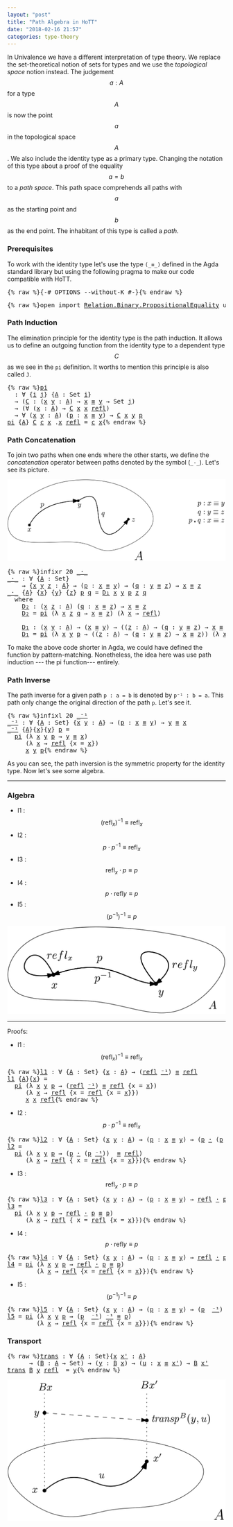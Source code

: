 ```yaml
---
layout: "post"
title: "Path Algebra in HoTT"
date: "2018-02-16 21:57"
categories: type-theory
---
```


In Univalence we have a different interpretation of type theory. We replace the
set-theoretical notion of sets for types and we use the *topological space*
notion instead. The judgement $$a : A$$ for a type $$A$$ is now the point $$a$$ in the
topological space $$A$$. We also include the identity type as a primary type.
Changing the notation of this type about a proof of the equality $$a = b$$ to a
*path space*. This path space comprehends all paths with $$a$$ as the starting
point and $$b$$ as the end point. The inhabitant of this type is called a *path*.

### Prerequisites

To work with the identity type let's use the type `(_≡_)` defined in
the Agda standard library but using the following pragma to make our code
compatible with HoTT.

<pre class="Agda">{% raw %}<a id="865" class="Symbol">{-#</a> <a id="869" class="Keyword">OPTIONS</a> <a id="877" class="Option">--without-K</a> <a id="889" class="Symbol">#-}</a>{% endraw %}</pre>

<pre class="Agda">{% raw %}<a id="918" class="Keyword">open</a> <a id="923" class="Keyword">import</a> <a id="930" href="https://agda.github.io/agda-stdlib/Relation.Binary.PropositionalEquality.html" class="Module">Relation.Binary.PropositionalEquality</a> <a id="968" class="Keyword">using</a> <a id="974" class="Symbol">(</a><a id="975" href="https://agda.github.io/agda-stdlib/Agda.Builtin.Equality.html#_%E2%89%A1_" class="Datatype Operator">_≡_</a><a id="978" class="Symbol">;</a> <a id="980" href="https://agda.github.io/agda-stdlib/Agda.Builtin.Equality.html#_%E2%89%A1_.refl" class="InductiveConstructor">refl</a><a id="984" class="Symbol">)</a>{% endraw %}</pre>

### Path Induction

The elimination principle for the identity type is the path induction.
It allows us to define an outgoing function from the identity type to
a dependent type $$C$$ as we see in the `pi` definition. It worths to
mention this principle is also called `J`.

<pre class="Agda">{% raw %}<a id="pi" href="{% endraw %}{% link _posts/2018-02-16-path-algebra-in-HoTT.md %}{% raw %}#pi" class="Function">pi</a>
  <a id="1291" class="Symbol">:</a> <a id="1293" class="Symbol">∀</a> <a id="1295" class="Symbol">{</a><a id="1296" href="{% endraw %}{% link _posts/2018-02-16-path-algebra-in-HoTT.md %}{% raw %}#1296" class="Bound">i</a> <a id="1298" href="{% endraw %}{% link _posts/2018-02-16-path-algebra-in-HoTT.md %}{% raw %}#1298" class="Bound">j</a><a id="1299" class="Symbol">}</a> <a id="1301" class="Symbol">{</a><a id="1302" href="{% endraw %}{% link _posts/2018-02-16-path-algebra-in-HoTT.md %}{% raw %}#1302" class="Bound">A</a> <a id="1304" class="Symbol">:</a> <a id="1306" class="PrimitiveType">Set</a> <a id="1310" href="{% endraw %}{% link _posts/2018-02-16-path-algebra-in-HoTT.md %}{% raw %}#1296" class="Bound">i</a><a id="1311" class="Symbol">}</a>
  <a id="1315" class="Symbol">→</a> <a id="1317" class="Symbol">(</a><a id="1318" href="{% endraw %}{% link _posts/2018-02-16-path-algebra-in-HoTT.md %}{% raw %}#1318" class="Bound">C</a> <a id="1320" class="Symbol">:</a> <a id="1322" class="Symbol">(</a><a id="1323" href="{% endraw %}{% link _posts/2018-02-16-path-algebra-in-HoTT.md %}{% raw %}#1323" class="Bound">x</a> <a id="1325" href="{% endraw %}{% link _posts/2018-02-16-path-algebra-in-HoTT.md %}{% raw %}#1325" class="Bound">y</a> <a id="1327" class="Symbol">:</a> <a id="1329" href="{% endraw %}{% link _posts/2018-02-16-path-algebra-in-HoTT.md %}{% raw %}#1302" class="Bound">A</a><a id="1330" class="Symbol">)</a> <a id="1332" class="Symbol">→</a> <a id="1334" href="{% endraw %}{% link _posts/2018-02-16-path-algebra-in-HoTT.md %}{% raw %}#1323" class="Bound">x</a> <a id="1336" href="https://agda.github.io/agda-stdlib/Agda.Builtin.Equality.html#_%E2%89%A1_" class="Datatype Operator">≡</a> <a id="1338" href="{% endraw %}{% link _posts/2018-02-16-path-algebra-in-HoTT.md %}{% raw %}#1325" class="Bound">y</a> <a id="1340" class="Symbol">→</a> <a id="1342" class="PrimitiveType">Set</a> <a id="1346" href="{% endraw %}{% link _posts/2018-02-16-path-algebra-in-HoTT.md %}{% raw %}#1298" class="Bound">j</a><a id="1347" class="Symbol">)</a>
  <a id="1351" class="Symbol">→</a> <a id="1353" class="Symbol">(∀</a> <a id="1356" class="Symbol">(</a><a id="1357" href="{% endraw %}{% link _posts/2018-02-16-path-algebra-in-HoTT.md %}{% raw %}#1357" class="Bound">x</a> <a id="1359" class="Symbol">:</a> <a id="1361" href="{% endraw %}{% link _posts/2018-02-16-path-algebra-in-HoTT.md %}{% raw %}#1302" class="Bound">A</a><a id="1362" class="Symbol">)</a> <a id="1364" class="Symbol">→</a> <a id="1366" href="{% endraw %}{% link _posts/2018-02-16-path-algebra-in-HoTT.md %}{% raw %}#1318" class="Bound">C</a> <a id="1368" href="{% endraw %}{% link _posts/2018-02-16-path-algebra-in-HoTT.md %}{% raw %}#1357" class="Bound">x</a> <a id="1370" href="{% endraw %}{% link _posts/2018-02-16-path-algebra-in-HoTT.md %}{% raw %}#1357" class="Bound">x</a> <a id="1372" href="https://agda.github.io/agda-stdlib/Agda.Builtin.Equality.html#_%E2%89%A1_.refl" class="InductiveConstructor">refl</a><a id="1376" class="Symbol">)</a>
  <a id="1380" class="Symbol">→</a> <a id="1382" class="Symbol">∀</a> <a id="1384" class="Symbol">(</a><a id="1385" href="{% endraw %}{% link _posts/2018-02-16-path-algebra-in-HoTT.md %}{% raw %}#1385" class="Bound">x</a> <a id="1387" href="{% endraw %}{% link _posts/2018-02-16-path-algebra-in-HoTT.md %}{% raw %}#1387" class="Bound">y</a> <a id="1389" class="Symbol">:</a> <a id="1391" href="{% endraw %}{% link _posts/2018-02-16-path-algebra-in-HoTT.md %}{% raw %}#1302" class="Bound">A</a><a id="1392" class="Symbol">)</a> <a id="1394" class="Symbol">(</a><a id="1395" href="{% endraw %}{% link _posts/2018-02-16-path-algebra-in-HoTT.md %}{% raw %}#1395" class="Bound">p</a> <a id="1397" class="Symbol">:</a> <a id="1399" href="{% endraw %}{% link _posts/2018-02-16-path-algebra-in-HoTT.md %}{% raw %}#1385" class="Bound">x</a> <a id="1401" href="https://agda.github.io/agda-stdlib/Agda.Builtin.Equality.html#_%E2%89%A1_" class="Datatype Operator">≡</a> <a id="1403" href="{% endraw %}{% link _posts/2018-02-16-path-algebra-in-HoTT.md %}{% raw %}#1387" class="Bound">y</a><a id="1404" class="Symbol">)</a> <a id="1406" class="Symbol">→</a> <a id="1408" href="{% endraw %}{% link _posts/2018-02-16-path-algebra-in-HoTT.md %}{% raw %}#1318" class="Bound">C</a> <a id="1410" href="{% endraw %}{% link _posts/2018-02-16-path-algebra-in-HoTT.md %}{% raw %}#1385" class="Bound">x</a> <a id="1412" href="{% endraw %}{% link _posts/2018-02-16-path-algebra-in-HoTT.md %}{% raw %}#1387" class="Bound">y</a> <a id="1414" href="{% endraw %}{% link _posts/2018-02-16-path-algebra-in-HoTT.md %}{% raw %}#1395" class="Bound">p</a>
<a id="1416" href="{% endraw %}{% link _posts/2018-02-16-path-algebra-in-HoTT.md %}{% raw %}#pi" class="Function">pi</a> <a id="1419" class="Symbol">{</a><a id="1420" href="{% endraw %}{% link _posts/2018-02-16-path-algebra-in-HoTT.md %}{% raw %}#1420" class="Bound">A</a><a id="1421" class="Symbol">}</a> <a id="1423" href="{% endraw %}{% link _posts/2018-02-16-path-algebra-in-HoTT.md %}{% raw %}#1423" class="Bound">C</a> <a id="1425" href="{% endraw %}{% link _posts/2018-02-16-path-algebra-in-HoTT.md %}{% raw %}#1425" class="Bound">c</a> <a id="1427" href="{% endraw %}{% link _posts/2018-02-16-path-algebra-in-HoTT.md %}{% raw %}#1427" class="Bound">x</a> <a id="1429" class="DottedPattern Symbol">.</a><a id="1430" href="{% endraw %}{% link _posts/2018-02-16-path-algebra-in-HoTT.md %}{% raw %}#1427" class="DottedPattern Bound">x</a> <a id="1432" href="https://agda.github.io/agda-stdlib/Agda.Builtin.Equality.html#_%E2%89%A1_.refl" class="InductiveConstructor">refl</a> <a id="1437" class="Symbol">=</a> <a id="1439" href="{% endraw %}{% link _posts/2018-02-16-path-algebra-in-HoTT.md %}{% raw %}#1425" class="Bound">c</a> <a id="1441" href="{% endraw %}{% link _posts/2018-02-16-path-algebra-in-HoTT.md %}{% raw %}#1427" class="Bound">x</a>{% endraw %}</pre>

### Path Concatenation

To join two paths when one ends where the other starts, we
define the _concatenation_ operator between paths denoted by the symbol (`_·_`).
Let's see its picture.

![path](/assets/ipe-images/path-concatenation.png)

<pre class="Agda">{% raw %}<a id="1708" class="Keyword">infixr</a> <a id="1715" class="Number">20</a> <a id="1718" href="{% endraw %}{% link _posts/2018-02-16-path-algebra-in-HoTT.md %}{% raw %}#_%C2%B7_" class="Function Operator">_·_</a>
<a id="_·_" href="{% endraw %}{% link _posts/2018-02-16-path-algebra-in-HoTT.md %}{% raw %}#_%C2%B7_" class="Function Operator">_·_</a> <a id="1726" class="Symbol">:</a> <a id="1728" class="Symbol">∀</a> <a id="1730" class="Symbol">{</a><a id="1731" href="{% endraw %}{% link _posts/2018-02-16-path-algebra-in-HoTT.md %}{% raw %}#1731" class="Bound">A</a> <a id="1733" class="Symbol">:</a> <a id="1735" class="PrimitiveType">Set</a><a id="1738" class="Symbol">}</a>
    <a id="1744" class="Symbol">→</a> <a id="1746" class="Symbol">{</a><a id="1747" href="{% endraw %}{% link _posts/2018-02-16-path-algebra-in-HoTT.md %}{% raw %}#1747" class="Bound">x</a> <a id="1749" href="{% endraw %}{% link _posts/2018-02-16-path-algebra-in-HoTT.md %}{% raw %}#1749" class="Bound">y</a> <a id="1751" href="{% endraw %}{% link _posts/2018-02-16-path-algebra-in-HoTT.md %}{% raw %}#1751" class="Bound">z</a> <a id="1753" class="Symbol">:</a> <a id="1755" href="{% endraw %}{% link _posts/2018-02-16-path-algebra-in-HoTT.md %}{% raw %}#1731" class="Bound">A</a><a id="1756" class="Symbol">}</a> <a id="1758" class="Symbol">→</a> <a id="1760" class="Symbol">(</a><a id="1761" href="{% endraw %}{% link _posts/2018-02-16-path-algebra-in-HoTT.md %}{% raw %}#1761" class="Bound">p</a> <a id="1763" class="Symbol">:</a> <a id="1765" href="{% endraw %}{% link _posts/2018-02-16-path-algebra-in-HoTT.md %}{% raw %}#1747" class="Bound">x</a> <a id="1767" href="https://agda.github.io/agda-stdlib/Agda.Builtin.Equality.html#_%E2%89%A1_" class="Datatype Operator">≡</a> <a id="1769" href="{% endraw %}{% link _posts/2018-02-16-path-algebra-in-HoTT.md %}{% raw %}#1749" class="Bound">y</a><a id="1770" class="Symbol">)</a> <a id="1772" class="Symbol">→</a> <a id="1774" class="Symbol">(</a><a id="1775" href="{% endraw %}{% link _posts/2018-02-16-path-algebra-in-HoTT.md %}{% raw %}#1775" class="Bound">q</a> <a id="1777" class="Symbol">:</a> <a id="1779" href="{% endraw %}{% link _posts/2018-02-16-path-algebra-in-HoTT.md %}{% raw %}#1749" class="Bound">y</a> <a id="1781" href="https://agda.github.io/agda-stdlib/Agda.Builtin.Equality.html#_%E2%89%A1_" class="Datatype Operator">≡</a> <a id="1783" href="{% endraw %}{% link _posts/2018-02-16-path-algebra-in-HoTT.md %}{% raw %}#1751" class="Bound">z</a><a id="1784" class="Symbol">)</a> <a id="1786" class="Symbol">→</a> <a id="1788" href="{% endraw %}{% link _posts/2018-02-16-path-algebra-in-HoTT.md %}{% raw %}#1747" class="Bound">x</a> <a id="1790" href="https://agda.github.io/agda-stdlib/Agda.Builtin.Equality.html#_%E2%89%A1_" class="Datatype Operator">≡</a> <a id="1792" href="{% endraw %}{% link _posts/2018-02-16-path-algebra-in-HoTT.md %}{% raw %}#1751" class="Bound">z</a>
<a id="1794" href="{% endraw %}{% link _posts/2018-02-16-path-algebra-in-HoTT.md %}{% raw %}#_%C2%B7_" class="Function Operator">_·_</a> <a id="1798" class="Symbol">{</a><a id="1799" href="{% endraw %}{% link _posts/2018-02-16-path-algebra-in-HoTT.md %}{% raw %}#1799" class="Bound">A</a><a id="1800" class="Symbol">}</a> <a id="1802" class="Symbol">{</a><a id="1803" href="{% endraw %}{% link _posts/2018-02-16-path-algebra-in-HoTT.md %}{% raw %}#1803" class="Bound">x</a><a id="1804" class="Symbol">}</a> <a id="1806" class="Symbol">{</a><a id="1807" href="{% endraw %}{% link _posts/2018-02-16-path-algebra-in-HoTT.md %}{% raw %}#1807" class="Bound">y</a><a id="1808" class="Symbol">}</a> <a id="1810" class="Symbol">{</a><a id="1811" href="{% endraw %}{% link _posts/2018-02-16-path-algebra-in-HoTT.md %}{% raw %}#1811" class="Bound">z</a><a id="1812" class="Symbol">}</a> <a id="1814" href="{% endraw %}{% link _posts/2018-02-16-path-algebra-in-HoTT.md %}{% raw %}#1814" class="Bound">p</a> <a id="1816" href="{% endraw %}{% link _posts/2018-02-16-path-algebra-in-HoTT.md %}{% raw %}#1816" class="Bound">q</a> <a id="1818" class="Symbol">=</a> <a id="1820" href="{% endraw %}{% link _posts/2018-02-16-path-algebra-in-HoTT.md %}{% raw %}#1928" class="Function">D₁</a> <a id="1823" href="{% endraw %}{% link _posts/2018-02-16-path-algebra-in-HoTT.md %}{% raw %}#1803" class="Bound">x</a> <a id="1825" href="{% endraw %}{% link _posts/2018-02-16-path-algebra-in-HoTT.md %}{% raw %}#1807" class="Bound">y</a> <a id="1827" href="{% endraw %}{% link _posts/2018-02-16-path-algebra-in-HoTT.md %}{% raw %}#1814" class="Bound">p</a> <a id="1829" href="{% endraw %}{% link _posts/2018-02-16-path-algebra-in-HoTT.md %}{% raw %}#1811" class="Bound">z</a> <a id="1831" href="{% endraw %}{% link _posts/2018-02-16-path-algebra-in-HoTT.md %}{% raw %}#1816" class="Bound">q</a>
  <a id="1835" class="Keyword">where</a>
    <a id="1845" href="{% endraw %}{% link _posts/2018-02-16-path-algebra-in-HoTT.md %}{% raw %}#1845" class="Function">D₂</a> <a id="1848" class="Symbol">:</a> <a id="1850" class="Symbol">(</a><a id="1851" href="{% endraw %}{% link _posts/2018-02-16-path-algebra-in-HoTT.md %}{% raw %}#1851" class="Bound">x</a> <a id="1853" href="{% endraw %}{% link _posts/2018-02-16-path-algebra-in-HoTT.md %}{% raw %}#1853" class="Bound">z</a> <a id="1855" class="Symbol">:</a> <a id="1857" href="{% endraw %}{% link _posts/2018-02-16-path-algebra-in-HoTT.md %}{% raw %}#1799" class="Bound">A</a><a id="1858" class="Symbol">)</a> <a id="1860" class="Symbol">(</a><a id="1861" href="{% endraw %}{% link _posts/2018-02-16-path-algebra-in-HoTT.md %}{% raw %}#1861" class="Bound">q</a> <a id="1863" class="Symbol">:</a> <a id="1865" href="{% endraw %}{% link _posts/2018-02-16-path-algebra-in-HoTT.md %}{% raw %}#1851" class="Bound">x</a> <a id="1867" href="https://agda.github.io/agda-stdlib/Agda.Builtin.Equality.html#_%E2%89%A1_" class="Datatype Operator">≡</a> <a id="1869" href="{% endraw %}{% link _posts/2018-02-16-path-algebra-in-HoTT.md %}{% raw %}#1853" class="Bound">z</a><a id="1870" class="Symbol">)</a> <a id="1872" class="Symbol">→</a> <a id="1874" href="{% endraw %}{% link _posts/2018-02-16-path-algebra-in-HoTT.md %}{% raw %}#1851" class="Bound">x</a> <a id="1876" href="https://agda.github.io/agda-stdlib/Agda.Builtin.Equality.html#_%E2%89%A1_" class="Datatype Operator">≡</a> <a id="1878" href="{% endraw %}{% link _posts/2018-02-16-path-algebra-in-HoTT.md %}{% raw %}#1853" class="Bound">z</a>
    <a id="1884" href="{% endraw %}{% link _posts/2018-02-16-path-algebra-in-HoTT.md %}{% raw %}#1845" class="Function">D₂</a> <a id="1887" class="Symbol">=</a> <a id="1889" href="{% endraw %}{% link _posts/2018-02-16-path-algebra-in-HoTT.md %}{% raw %}#pi" class="Function">pi</a> <a id="1892" class="Symbol">(λ</a> <a id="1895" href="{% endraw %}{% link _posts/2018-02-16-path-algebra-in-HoTT.md %}{% raw %}#1895" class="Bound">x</a> <a id="1897" href="{% endraw %}{% link _posts/2018-02-16-path-algebra-in-HoTT.md %}{% raw %}#1897" class="Bound">z</a> <a id="1899" href="{% endraw %}{% link _posts/2018-02-16-path-algebra-in-HoTT.md %}{% raw %}#1899" class="Bound">q</a> <a id="1901" class="Symbol">→</a> <a id="1903" href="{% endraw %}{% link _posts/2018-02-16-path-algebra-in-HoTT.md %}{% raw %}#1895" class="Bound">x</a> <a id="1905" href="https://agda.github.io/agda-stdlib/Agda.Builtin.Equality.html#_%E2%89%A1_" class="Datatype Operator">≡</a> <a id="1907" href="{% endraw %}{% link _posts/2018-02-16-path-algebra-in-HoTT.md %}{% raw %}#1897" class="Bound">z</a><a id="1908" class="Symbol">)</a> <a id="1910" class="Symbol">(λ</a> <a id="1913" href="{% endraw %}{% link _posts/2018-02-16-path-algebra-in-HoTT.md %}{% raw %}#1913" class="Bound">x</a> <a id="1915" class="Symbol">→</a> <a id="1917" href="https://agda.github.io/agda-stdlib/Agda.Builtin.Equality.html#_%E2%89%A1_.refl" class="InductiveConstructor">refl</a><a id="1921" class="Symbol">)</a>

    <a id="1928" href="{% endraw %}{% link _posts/2018-02-16-path-algebra-in-HoTT.md %}{% raw %}#1928" class="Function">D₁</a> <a id="1931" class="Symbol">:</a> <a id="1933" class="Symbol">(</a><a id="1934" href="{% endraw %}{% link _posts/2018-02-16-path-algebra-in-HoTT.md %}{% raw %}#1934" class="Bound">x</a> <a id="1936" href="{% endraw %}{% link _posts/2018-02-16-path-algebra-in-HoTT.md %}{% raw %}#1936" class="Bound">y</a> <a id="1938" class="Symbol">:</a> <a id="1940" href="{% endraw %}{% link _posts/2018-02-16-path-algebra-in-HoTT.md %}{% raw %}#1799" class="Bound">A</a><a id="1941" class="Symbol">)</a> <a id="1943" class="Symbol">→</a> <a id="1945" class="Symbol">(</a><a id="1946" href="{% endraw %}{% link _posts/2018-02-16-path-algebra-in-HoTT.md %}{% raw %}#1934" class="Bound">x</a> <a id="1948" href="https://agda.github.io/agda-stdlib/Agda.Builtin.Equality.html#_%E2%89%A1_" class="Datatype Operator">≡</a> <a id="1950" href="{% endraw %}{% link _posts/2018-02-16-path-algebra-in-HoTT.md %}{% raw %}#1936" class="Bound">y</a><a id="1951" class="Symbol">)</a> <a id="1953" class="Symbol">→</a> <a id="1955" class="Symbol">((</a><a id="1957" href="{% endraw %}{% link _posts/2018-02-16-path-algebra-in-HoTT.md %}{% raw %}#1957" class="Bound">z</a> <a id="1959" class="Symbol">:</a> <a id="1961" href="{% endraw %}{% link _posts/2018-02-16-path-algebra-in-HoTT.md %}{% raw %}#1799" class="Bound">A</a><a id="1962" class="Symbol">)</a> <a id="1964" class="Symbol">→</a> <a id="1966" class="Symbol">(</a><a id="1967" href="{% endraw %}{% link _posts/2018-02-16-path-algebra-in-HoTT.md %}{% raw %}#1967" class="Bound">q</a> <a id="1969" class="Symbol">:</a> <a id="1971" href="{% endraw %}{% link _posts/2018-02-16-path-algebra-in-HoTT.md %}{% raw %}#1936" class="Bound">y</a> <a id="1973" href="https://agda.github.io/agda-stdlib/Agda.Builtin.Equality.html#_%E2%89%A1_" class="Datatype Operator">≡</a> <a id="1975" href="{% endraw %}{% link _posts/2018-02-16-path-algebra-in-HoTT.md %}{% raw %}#1957" class="Bound">z</a><a id="1976" class="Symbol">)</a> <a id="1978" class="Symbol">→</a> <a id="1980" href="{% endraw %}{% link _posts/2018-02-16-path-algebra-in-HoTT.md %}{% raw %}#1934" class="Bound">x</a> <a id="1982" href="https://agda.github.io/agda-stdlib/Agda.Builtin.Equality.html#_%E2%89%A1_" class="Datatype Operator">≡</a> <a id="1984" href="{% endraw %}{% link _posts/2018-02-16-path-algebra-in-HoTT.md %}{% raw %}#1957" class="Bound">z</a><a id="1985" class="Symbol">)</a>
    <a id="1991" href="{% endraw %}{% link _posts/2018-02-16-path-algebra-in-HoTT.md %}{% raw %}#1928" class="Function">D₁</a> <a id="1994" class="Symbol">=</a> <a id="1996" href="{% endraw %}{% link _posts/2018-02-16-path-algebra-in-HoTT.md %}{% raw %}#pi" class="Function">pi</a> <a id="1999" class="Symbol">(λ</a> <a id="2002" href="{% endraw %}{% link _posts/2018-02-16-path-algebra-in-HoTT.md %}{% raw %}#2002" class="Bound">x</a> <a id="2004" href="{% endraw %}{% link _posts/2018-02-16-path-algebra-in-HoTT.md %}{% raw %}#2004" class="Bound">y</a> <a id="2006" href="{% endraw %}{% link _posts/2018-02-16-path-algebra-in-HoTT.md %}{% raw %}#2006" class="Bound">p</a> <a id="2008" class="Symbol">→</a> <a id="2010" class="Symbol">((</a><a id="2012" href="{% endraw %}{% link _posts/2018-02-16-path-algebra-in-HoTT.md %}{% raw %}#2012" class="Bound">z</a> <a id="2014" class="Symbol">:</a> <a id="2016" href="{% endraw %}{% link _posts/2018-02-16-path-algebra-in-HoTT.md %}{% raw %}#1799" class="Bound">A</a><a id="2017" class="Symbol">)</a> <a id="2019" class="Symbol">→</a> <a id="2021" class="Symbol">(</a><a id="2022" href="{% endraw %}{% link _posts/2018-02-16-path-algebra-in-HoTT.md %}{% raw %}#2022" class="Bound">q</a> <a id="2024" class="Symbol">:</a> <a id="2026" href="{% endraw %}{% link _posts/2018-02-16-path-algebra-in-HoTT.md %}{% raw %}#2004" class="Bound">y</a> <a id="2028" href="https://agda.github.io/agda-stdlib/Agda.Builtin.Equality.html#_%E2%89%A1_" class="Datatype Operator">≡</a> <a id="2030" href="{% endraw %}{% link _posts/2018-02-16-path-algebra-in-HoTT.md %}{% raw %}#2012" class="Bound">z</a><a id="2031" class="Symbol">)</a> <a id="2033" class="Symbol">→</a> <a id="2035" href="{% endraw %}{% link _posts/2018-02-16-path-algebra-in-HoTT.md %}{% raw %}#2002" class="Bound">x</a> <a id="2037" href="https://agda.github.io/agda-stdlib/Agda.Builtin.Equality.html#_%E2%89%A1_" class="Datatype Operator">≡</a> <a id="2039" href="{% endraw %}{% link _posts/2018-02-16-path-algebra-in-HoTT.md %}{% raw %}#2012" class="Bound">z</a><a id="2040" class="Symbol">))</a> <a id="2043" class="Symbol">(λ</a> <a id="2046" href="{% endraw %}{% link _posts/2018-02-16-path-algebra-in-HoTT.md %}{% raw %}#2046" class="Bound">x</a> <a id="2048" class="Symbol">→</a> <a id="2050" href="{% endraw %}{% link _posts/2018-02-16-path-algebra-in-HoTT.md %}{% raw %}#1845" class="Function">D₂</a> <a id="2053" href="{% endraw %}{% link _posts/2018-02-16-path-algebra-in-HoTT.md %}{% raw %}#2046" class="Bound">x</a><a id="2054" class="Symbol">)</a>{% endraw %}</pre>

To make the above code shorter in Agda, we could have defined the function by
pattern-matching. Nonetheless, the idea here was use path induction --- the pi
function--- entirely.

### Path Inverse

The path inverse for a given path `p : a = b` is denoted by `p⁻¹ : b = a`.
This path only change the original direction of the path `p`. Let's see it.

<pre class="Agda">{% raw %}<a id="2431" class="Keyword">infixl</a> <a id="2438" class="Number">20</a> <a id="2441" href="{% endraw %}{% link _posts/2018-02-16-path-algebra-in-HoTT.md %}{% raw %}#_%E2%81%BB%C2%B9" class="Function Operator">_⁻¹</a>
<a id="_⁻¹" href="{% endraw %}{% link _posts/2018-02-16-path-algebra-in-HoTT.md %}{% raw %}#_%E2%81%BB%C2%B9" class="Function Operator">_⁻¹</a> <a id="2449" class="Symbol">:</a> <a id="2451" class="Symbol">∀</a> <a id="2453" class="Symbol">{</a><a id="2454" href="{% endraw %}{% link _posts/2018-02-16-path-algebra-in-HoTT.md %}{% raw %}#2454" class="Bound">A</a> <a id="2456" class="Symbol">:</a> <a id="2458" class="PrimitiveType">Set</a><a id="2461" class="Symbol">}</a> <a id="2463" class="Symbol">{</a><a id="2464" href="{% endraw %}{% link _posts/2018-02-16-path-algebra-in-HoTT.md %}{% raw %}#2464" class="Bound">x</a> <a id="2466" href="{% endraw %}{% link _posts/2018-02-16-path-algebra-in-HoTT.md %}{% raw %}#2466" class="Bound">y</a> <a id="2468" class="Symbol">:</a> <a id="2470" href="{% endraw %}{% link _posts/2018-02-16-path-algebra-in-HoTT.md %}{% raw %}#2454" class="Bound">A</a><a id="2471" class="Symbol">}</a> <a id="2473" class="Symbol">→</a> <a id="2475" class="Symbol">(</a><a id="2476" href="{% endraw %}{% link _posts/2018-02-16-path-algebra-in-HoTT.md %}{% raw %}#2476" class="Bound">p</a> <a id="2478" class="Symbol">:</a> <a id="2480" href="{% endraw %}{% link _posts/2018-02-16-path-algebra-in-HoTT.md %}{% raw %}#2464" class="Bound">x</a> <a id="2482" href="https://agda.github.io/agda-stdlib/Agda.Builtin.Equality.html#_%E2%89%A1_" class="Datatype Operator">≡</a> <a id="2484" href="{% endraw %}{% link _posts/2018-02-16-path-algebra-in-HoTT.md %}{% raw %}#2466" class="Bound">y</a><a id="2485" class="Symbol">)</a> <a id="2487" class="Symbol">→</a> <a id="2489" href="{% endraw %}{% link _posts/2018-02-16-path-algebra-in-HoTT.md %}{% raw %}#2466" class="Bound">y</a> <a id="2491" href="https://agda.github.io/agda-stdlib/Agda.Builtin.Equality.html#_%E2%89%A1_" class="Datatype Operator">≡</a> <a id="2493" href="{% endraw %}{% link _posts/2018-02-16-path-algebra-in-HoTT.md %}{% raw %}#2464" class="Bound">x</a>
<a id="2495" href="{% endraw %}{% link _posts/2018-02-16-path-algebra-in-HoTT.md %}{% raw %}#_%E2%81%BB%C2%B9" class="Function Operator">_⁻¹</a> <a id="2499" class="Symbol">{</a><a id="2500" href="{% endraw %}{% link _posts/2018-02-16-path-algebra-in-HoTT.md %}{% raw %}#2500" class="Bound">A</a><a id="2501" class="Symbol">}{</a><a id="2503" href="{% endraw %}{% link _posts/2018-02-16-path-algebra-in-HoTT.md %}{% raw %}#2503" class="Bound">x</a><a id="2504" class="Symbol">}{</a><a id="2506" href="{% endraw %}{% link _posts/2018-02-16-path-algebra-in-HoTT.md %}{% raw %}#2506" class="Bound">y</a><a id="2507" class="Symbol">}</a> <a id="2509" href="{% endraw %}{% link _posts/2018-02-16-path-algebra-in-HoTT.md %}{% raw %}#2509" class="Bound">p</a> <a id="2511" class="Symbol">=</a>
  <a id="2515" href="{% endraw %}{% link _posts/2018-02-16-path-algebra-in-HoTT.md %}{% raw %}#pi" class="Function">pi</a> <a id="2518" class="Symbol">(λ</a> <a id="2521" href="{% endraw %}{% link _posts/2018-02-16-path-algebra-in-HoTT.md %}{% raw %}#2521" class="Bound">x</a> <a id="2523" href="{% endraw %}{% link _posts/2018-02-16-path-algebra-in-HoTT.md %}{% raw %}#2523" class="Bound">y</a> <a id="2525" href="{% endraw %}{% link _posts/2018-02-16-path-algebra-in-HoTT.md %}{% raw %}#2525" class="Bound">p</a> <a id="2527" class="Symbol">→</a> <a id="2529" href="{% endraw %}{% link _posts/2018-02-16-path-algebra-in-HoTT.md %}{% raw %}#2523" class="Bound">y</a> <a id="2531" href="https://agda.github.io/agda-stdlib/Agda.Builtin.Equality.html#_%E2%89%A1_" class="Datatype Operator">≡</a> <a id="2533" href="{% endraw %}{% link _posts/2018-02-16-path-algebra-in-HoTT.md %}{% raw %}#2521" class="Bound">x</a><a id="2534" class="Symbol">)</a>
     <a id="2541" class="Symbol">(λ</a> <a id="2544" href="{% endraw %}{% link _posts/2018-02-16-path-algebra-in-HoTT.md %}{% raw %}#2544" class="Bound">x</a> <a id="2546" class="Symbol">→</a> <a id="2548" href="https://agda.github.io/agda-stdlib/Agda.Builtin.Equality.html#_%E2%89%A1_.refl" class="InductiveConstructor">refl</a> <a id="2553" class="Symbol">{</a><a id="2554" class="Argument">x</a> <a id="2556" class="Symbol">=</a> <a id="2558" href="{% endraw %}{% link _posts/2018-02-16-path-algebra-in-HoTT.md %}{% raw %}#2544" class="Bound">x</a><a id="2559" class="Symbol">})</a>
     <a id="2567" href="{% endraw %}{% link _posts/2018-02-16-path-algebra-in-HoTT.md %}{% raw %}#2503" class="Bound">x</a> <a id="2569" href="{% endraw %}{% link _posts/2018-02-16-path-algebra-in-HoTT.md %}{% raw %}#2506" class="Bound">y</a> <a id="2571" href="{% endraw %}{% link _posts/2018-02-16-path-algebra-in-HoTT.md %}{% raw %}#2509" class="Bound">p</a>{% endraw %}</pre>

As you can see, the path inversion is the symmetric property for the
identity type. Now let's see some algebra.

-----------------------------------------------------------------------------

### Algebra

+ l1 : $$(\mathsf{refl}_{x})^{-1} \equiv \mathsf{refl}_{x}$$
+ l2 : $$p \cdot p^{-1} \equiv \mathsf{refl}_{x}$$
+ l3 : $$\mathsf{refl}_{x} \cdot p \equiv p$$
+ l4 : $$p \cdot \mathsf{refl} y \equiv p$$
+ l5 : $$ (p ^{-1})^{-1} \equiv p$$

![path](/assets/ipe-images/path-algebra.png)

-----------------------------------------------------------------------------

Proofs:

+ l1 : $$(\mathsf{refl}_{x})^{-1} \equiv \mathsf{refl}_{x}$$
<pre class="Agda">{% raw %}<a id="l1" href="{% endraw %}{% link _posts/2018-02-16-path-algebra-in-HoTT.md %}{% raw %}#l1" class="Function">l1</a> <a id="3240" class="Symbol">:</a> <a id="3242" class="Symbol">∀</a> <a id="3244" class="Symbol">{</a><a id="3245" href="{% endraw %}{% link _posts/2018-02-16-path-algebra-in-HoTT.md %}{% raw %}#3245" class="Bound">A</a> <a id="3247" class="Symbol">:</a> <a id="3249" class="PrimitiveType">Set</a><a id="3252" class="Symbol">}</a> <a id="3254" class="Symbol">{</a><a id="3255" href="{% endraw %}{% link _posts/2018-02-16-path-algebra-in-HoTT.md %}{% raw %}#3255" class="Bound">x</a> <a id="3257" class="Symbol">:</a> <a id="3259" href="{% endraw %}{% link _posts/2018-02-16-path-algebra-in-HoTT.md %}{% raw %}#3245" class="Bound">A</a><a id="3260" class="Symbol">}</a> <a id="3262" class="Symbol">→</a> <a id="3264" class="Symbol">(</a><a id="3265" href="https://agda.github.io/agda-stdlib/Agda.Builtin.Equality.html#_%E2%89%A1_.refl" class="InductiveConstructor">refl</a> <a id="3270" href="{% endraw %}{% link _posts/2018-02-16-path-algebra-in-HoTT.md %}{% raw %}#_%E2%81%BB%C2%B9" class="Function Operator">⁻¹</a><a id="3272" class="Symbol">)</a> <a id="3274" href="https://agda.github.io/agda-stdlib/Agda.Builtin.Equality.html#_%E2%89%A1_" class="Datatype Operator">≡</a> <a id="3276" href="https://agda.github.io/agda-stdlib/Agda.Builtin.Equality.html#_%E2%89%A1_.refl" class="InductiveConstructor">refl</a>
<a id="3281" href="{% endraw %}{% link _posts/2018-02-16-path-algebra-in-HoTT.md %}{% raw %}#l1" class="Function">l1</a> <a id="3284" class="Symbol">{</a><a id="3285" href="{% endraw %}{% link _posts/2018-02-16-path-algebra-in-HoTT.md %}{% raw %}#3285" class="Bound">A</a><a id="3286" class="Symbol">}{</a><a id="3288" href="{% endraw %}{% link _posts/2018-02-16-path-algebra-in-HoTT.md %}{% raw %}#3288" class="Bound">x</a><a id="3289" class="Symbol">}</a> <a id="3291" class="Symbol">=</a>
  <a id="3295" href="{% endraw %}{% link _posts/2018-02-16-path-algebra-in-HoTT.md %}{% raw %}#pi" class="Function">pi</a> <a id="3298" class="Symbol">(λ</a> <a id="3301" href="{% endraw %}{% link _posts/2018-02-16-path-algebra-in-HoTT.md %}{% raw %}#3301" class="Bound">x</a> <a id="3303" href="{% endraw %}{% link _posts/2018-02-16-path-algebra-in-HoTT.md %}{% raw %}#3303" class="Bound">y</a> <a id="3305" href="{% endraw %}{% link _posts/2018-02-16-path-algebra-in-HoTT.md %}{% raw %}#3305" class="Bound">p</a> <a id="3307" class="Symbol">→</a> <a id="3309" class="Symbol">(</a><a id="3310" href="https://agda.github.io/agda-stdlib/Agda.Builtin.Equality.html#_%E2%89%A1_.refl" class="InductiveConstructor">refl</a> <a id="3315" href="{% endraw %}{% link _posts/2018-02-16-path-algebra-in-HoTT.md %}{% raw %}#_%E2%81%BB%C2%B9" class="Function Operator">⁻¹</a><a id="3317" class="Symbol">)</a> <a id="3319" href="https://agda.github.io/agda-stdlib/Agda.Builtin.Equality.html#_%E2%89%A1_" class="Datatype Operator">≡</a> <a id="3321" href="https://agda.github.io/agda-stdlib/Agda.Builtin.Equality.html#_%E2%89%A1_.refl" class="InductiveConstructor">refl</a> <a id="3326" class="Symbol">{</a><a id="3327" class="Argument">x</a> <a id="3329" class="Symbol">=</a> <a id="3331" href="{% endraw %}{% link _posts/2018-02-16-path-algebra-in-HoTT.md %}{% raw %}#3301" class="Bound">x</a><a id="3332" class="Symbol">})</a>
     <a id="3340" class="Symbol">(λ</a> <a id="3343" href="{% endraw %}{% link _posts/2018-02-16-path-algebra-in-HoTT.md %}{% raw %}#3343" class="Bound">x</a> <a id="3345" class="Symbol">→</a> <a id="3347" href="https://agda.github.io/agda-stdlib/Agda.Builtin.Equality.html#_%E2%89%A1_.refl" class="InductiveConstructor">refl</a> <a id="3352" class="Symbol">{</a><a id="3353" class="Argument">x</a> <a id="3355" class="Symbol">=</a> <a id="3357" href="https://agda.github.io/agda-stdlib/Agda.Builtin.Equality.html#_%E2%89%A1_.refl" class="InductiveConstructor">refl</a> <a id="3362" class="Symbol">{</a><a id="3363" class="Argument">x</a> <a id="3365" class="Symbol">=</a> <a id="3367" href="{% endraw %}{% link _posts/2018-02-16-path-algebra-in-HoTT.md %}{% raw %}#3343" class="Bound">x</a><a id="3368" class="Symbol">}})</a>
     <a id="3377" href="{% endraw %}{% link _posts/2018-02-16-path-algebra-in-HoTT.md %}{% raw %}#3288" class="Bound">x</a> <a id="3379" href="{% endraw %}{% link _posts/2018-02-16-path-algebra-in-HoTT.md %}{% raw %}#3288" class="Bound">x</a> <a id="3381" href="https://agda.github.io/agda-stdlib/Agda.Builtin.Equality.html#_%E2%89%A1_.refl" class="InductiveConstructor">refl</a>{% endraw %}</pre>

+ l2 : $$p \cdot p^{-1} \equiv \mathsf{refl}_{x}$$

<pre class="Agda">{% raw %}<a id="l2" href="{% endraw %}{% link _posts/2018-02-16-path-algebra-in-HoTT.md %}{% raw %}#l2" class="Function">l2</a> <a id="3466" class="Symbol">:</a> <a id="3468" class="Symbol">∀</a> <a id="3470" class="Symbol">{</a><a id="3471" href="{% endraw %}{% link _posts/2018-02-16-path-algebra-in-HoTT.md %}{% raw %}#3471" class="Bound">A</a> <a id="3473" class="Symbol">:</a> <a id="3475" class="PrimitiveType">Set</a><a id="3478" class="Symbol">}</a> <a id="3480" class="Symbol">(</a><a id="3481" href="{% endraw %}{% link _posts/2018-02-16-path-algebra-in-HoTT.md %}{% raw %}#3481" class="Bound">x</a> <a id="3483" href="{% endraw %}{% link _posts/2018-02-16-path-algebra-in-HoTT.md %}{% raw %}#3483" class="Bound">y</a> <a id="3485" class="Symbol">:</a> <a id="3487" href="{% endraw %}{% link _posts/2018-02-16-path-algebra-in-HoTT.md %}{% raw %}#3471" class="Bound">A</a><a id="3488" class="Symbol">)</a> <a id="3490" class="Symbol">→</a> <a id="3492" class="Symbol">(</a><a id="3493" href="{% endraw %}{% link _posts/2018-02-16-path-algebra-in-HoTT.md %}{% raw %}#3493" class="Bound">p</a> <a id="3495" class="Symbol">:</a> <a id="3497" href="{% endraw %}{% link _posts/2018-02-16-path-algebra-in-HoTT.md %}{% raw %}#3481" class="Bound">x</a> <a id="3499" href="https://agda.github.io/agda-stdlib/Agda.Builtin.Equality.html#_%E2%89%A1_" class="Datatype Operator">≡</a> <a id="3501" href="{% endraw %}{% link _posts/2018-02-16-path-algebra-in-HoTT.md %}{% raw %}#3483" class="Bound">y</a><a id="3502" class="Symbol">)</a> <a id="3504" class="Symbol">→</a> <a id="3506" class="Symbol">(</a><a id="3507" href="{% endraw %}{% link _posts/2018-02-16-path-algebra-in-HoTT.md %}{% raw %}#3493" class="Bound">p</a> <a id="3509" href="{% endraw %}{% link _posts/2018-02-16-path-algebra-in-HoTT.md %}{% raw %}#_%C2%B7_" class="Function Operator">·</a> <a id="3511" class="Symbol">(</a><a id="3512" href="{% endraw %}{% link _posts/2018-02-16-path-algebra-in-HoTT.md %}{% raw %}#3493" class="Bound">p</a> <a id="3514" href="{% endraw %}{% link _posts/2018-02-16-path-algebra-in-HoTT.md %}{% raw %}#_%E2%81%BB%C2%B9" class="Function Operator">⁻¹</a><a id="3516" class="Symbol">))</a>  <a id="3520" href="https://agda.github.io/agda-stdlib/Agda.Builtin.Equality.html#_%E2%89%A1_" class="Datatype Operator">≡</a> <a id="3522" href="https://agda.github.io/agda-stdlib/Agda.Builtin.Equality.html#_%E2%89%A1_.refl" class="InductiveConstructor">refl</a>
<a id="3527" href="{% endraw %}{% link _posts/2018-02-16-path-algebra-in-HoTT.md %}{% raw %}#l2" class="Function">l2</a> <a id="3530" class="Symbol">=</a>
  <a id="3534" href="{% endraw %}{% link _posts/2018-02-16-path-algebra-in-HoTT.md %}{% raw %}#pi" class="Function">pi</a> <a id="3537" class="Symbol">(λ</a> <a id="3540" href="{% endraw %}{% link _posts/2018-02-16-path-algebra-in-HoTT.md %}{% raw %}#3540" class="Bound">x</a> <a id="3542" href="{% endraw %}{% link _posts/2018-02-16-path-algebra-in-HoTT.md %}{% raw %}#3542" class="Bound">y</a> <a id="3544" href="{% endraw %}{% link _posts/2018-02-16-path-algebra-in-HoTT.md %}{% raw %}#3544" class="Bound">p</a> <a id="3546" class="Symbol">→</a> <a id="3548" class="Symbol">(</a><a id="3549" href="{% endraw %}{% link _posts/2018-02-16-path-algebra-in-HoTT.md %}{% raw %}#3544" class="Bound">p</a> <a id="3551" href="{% endraw %}{% link _posts/2018-02-16-path-algebra-in-HoTT.md %}{% raw %}#_%C2%B7_" class="Function Operator">·</a> <a id="3553" class="Symbol">(</a><a id="3554" href="{% endraw %}{% link _posts/2018-02-16-path-algebra-in-HoTT.md %}{% raw %}#3544" class="Bound">p</a> <a id="3556" href="{% endraw %}{% link _posts/2018-02-16-path-algebra-in-HoTT.md %}{% raw %}#_%E2%81%BB%C2%B9" class="Function Operator">⁻¹</a><a id="3558" class="Symbol">))</a>  <a id="3562" href="https://agda.github.io/agda-stdlib/Agda.Builtin.Equality.html#_%E2%89%A1_" class="Datatype Operator">≡</a> <a id="3564" href="https://agda.github.io/agda-stdlib/Agda.Builtin.Equality.html#_%E2%89%A1_.refl" class="InductiveConstructor">refl</a><a id="3568" class="Symbol">)</a>
     <a id="3575" class="Symbol">(λ</a> <a id="3578" href="{% endraw %}{% link _posts/2018-02-16-path-algebra-in-HoTT.md %}{% raw %}#3578" class="Bound">x</a> <a id="3580" class="Symbol">→</a> <a id="3582" href="https://agda.github.io/agda-stdlib/Agda.Builtin.Equality.html#_%E2%89%A1_.refl" class="InductiveConstructor">refl</a> <a id="3587" class="Symbol">{</a> <a id="3589" class="Argument">x</a> <a id="3591" class="Symbol">=</a> <a id="3593" href="https://agda.github.io/agda-stdlib/Agda.Builtin.Equality.html#_%E2%89%A1_.refl" class="InductiveConstructor">refl</a> <a id="3598" class="Symbol">{</a><a id="3599" class="Argument">x</a> <a id="3601" class="Symbol">=</a> <a id="3603" href="{% endraw %}{% link _posts/2018-02-16-path-algebra-in-HoTT.md %}{% raw %}#3578" class="Bound">x</a><a id="3604" class="Symbol">}})</a>{% endraw %}</pre>

+ l3 : $$\mathsf{refl}_{x} \cdot p \equiv p$$

<pre class="Agda">{% raw %}<a id="l3" href="{% endraw %}{% link _posts/2018-02-16-path-algebra-in-HoTT.md %}{% raw %}#l3" class="Function">l3</a> <a id="3683" class="Symbol">:</a> <a id="3685" class="Symbol">∀</a> <a id="3687" class="Symbol">{</a><a id="3688" href="{% endraw %}{% link _posts/2018-02-16-path-algebra-in-HoTT.md %}{% raw %}#3688" class="Bound">A</a> <a id="3690" class="Symbol">:</a> <a id="3692" class="PrimitiveType">Set</a><a id="3695" class="Symbol">}</a> <a id="3697" class="Symbol">(</a><a id="3698" href="{% endraw %}{% link _posts/2018-02-16-path-algebra-in-HoTT.md %}{% raw %}#3698" class="Bound">x</a> <a id="3700" href="{% endraw %}{% link _posts/2018-02-16-path-algebra-in-HoTT.md %}{% raw %}#3700" class="Bound">y</a> <a id="3702" class="Symbol">:</a> <a id="3704" href="{% endraw %}{% link _posts/2018-02-16-path-algebra-in-HoTT.md %}{% raw %}#3688" class="Bound">A</a><a id="3705" class="Symbol">)</a> <a id="3707" class="Symbol">→</a> <a id="3709" class="Symbol">(</a><a id="3710" href="{% endraw %}{% link _posts/2018-02-16-path-algebra-in-HoTT.md %}{% raw %}#3710" class="Bound">p</a> <a id="3712" class="Symbol">:</a> <a id="3714" href="{% endraw %}{% link _posts/2018-02-16-path-algebra-in-HoTT.md %}{% raw %}#3698" class="Bound">x</a> <a id="3716" href="https://agda.github.io/agda-stdlib/Agda.Builtin.Equality.html#_%E2%89%A1_" class="Datatype Operator">≡</a> <a id="3718" href="{% endraw %}{% link _posts/2018-02-16-path-algebra-in-HoTT.md %}{% raw %}#3700" class="Bound">y</a><a id="3719" class="Symbol">)</a> <a id="3721" class="Symbol">→</a> <a id="3723" href="https://agda.github.io/agda-stdlib/Agda.Builtin.Equality.html#_%E2%89%A1_.refl" class="InductiveConstructor">refl</a> <a id="3728" href="{% endraw %}{% link _posts/2018-02-16-path-algebra-in-HoTT.md %}{% raw %}#_%C2%B7_" class="Function Operator">·</a> <a id="3730" href="{% endraw %}{% link _posts/2018-02-16-path-algebra-in-HoTT.md %}{% raw %}#3710" class="Bound">p</a> <a id="3732" href="https://agda.github.io/agda-stdlib/Agda.Builtin.Equality.html#_%E2%89%A1_" class="Datatype Operator">≡</a> <a id="3734" href="{% endraw %}{% link _posts/2018-02-16-path-algebra-in-HoTT.md %}{% raw %}#3710" class="Bound">p</a>
<a id="3736" href="{% endraw %}{% link _posts/2018-02-16-path-algebra-in-HoTT.md %}{% raw %}#l3" class="Function">l3</a> <a id="3739" class="Symbol">=</a>
  <a id="3743" href="{% endraw %}{% link _posts/2018-02-16-path-algebra-in-HoTT.md %}{% raw %}#pi" class="Function">pi</a> <a id="3746" class="Symbol">(λ</a> <a id="3749" href="{% endraw %}{% link _posts/2018-02-16-path-algebra-in-HoTT.md %}{% raw %}#3749" class="Bound">x</a> <a id="3751" href="{% endraw %}{% link _posts/2018-02-16-path-algebra-in-HoTT.md %}{% raw %}#3751" class="Bound">y</a> <a id="3753" href="{% endraw %}{% link _posts/2018-02-16-path-algebra-in-HoTT.md %}{% raw %}#3753" class="Bound">p</a> <a id="3755" class="Symbol">→</a> <a id="3757" href="https://agda.github.io/agda-stdlib/Agda.Builtin.Equality.html#_%E2%89%A1_.refl" class="InductiveConstructor">refl</a> <a id="3762" href="{% endraw %}{% link _posts/2018-02-16-path-algebra-in-HoTT.md %}{% raw %}#_%C2%B7_" class="Function Operator">·</a> <a id="3764" href="{% endraw %}{% link _posts/2018-02-16-path-algebra-in-HoTT.md %}{% raw %}#3753" class="Bound">p</a> <a id="3766" href="https://agda.github.io/agda-stdlib/Agda.Builtin.Equality.html#_%E2%89%A1_" class="Datatype Operator">≡</a> <a id="3768" href="{% endraw %}{% link _posts/2018-02-16-path-algebra-in-HoTT.md %}{% raw %}#3753" class="Bound">p</a><a id="3769" class="Symbol">)</a>
     <a id="3776" class="Symbol">(λ</a> <a id="3779" href="{% endraw %}{% link _posts/2018-02-16-path-algebra-in-HoTT.md %}{% raw %}#3779" class="Bound">x</a> <a id="3781" class="Symbol">→</a> <a id="3783" href="https://agda.github.io/agda-stdlib/Agda.Builtin.Equality.html#_%E2%89%A1_.refl" class="InductiveConstructor">refl</a> <a id="3788" class="Symbol">{</a> <a id="3790" class="Argument">x</a> <a id="3792" class="Symbol">=</a> <a id="3794" href="https://agda.github.io/agda-stdlib/Agda.Builtin.Equality.html#_%E2%89%A1_.refl" class="InductiveConstructor">refl</a> <a id="3799" class="Symbol">{</a><a id="3800" class="Argument">x</a> <a id="3802" class="Symbol">=</a> <a id="3804" href="{% endraw %}{% link _posts/2018-02-16-path-algebra-in-HoTT.md %}{% raw %}#3779" class="Bound">x</a><a id="3805" class="Symbol">}})</a>{% endraw %}</pre>

+ l4 : $$p \cdot \mathsf{refl} y \equiv p$$

<pre class="Agda">{% raw %}<a id="l4" href="{% endraw %}{% link _posts/2018-02-16-path-algebra-in-HoTT.md %}{% raw %}#l4" class="Function">l4</a> <a id="3882" class="Symbol">:</a> <a id="3884" class="Symbol">∀</a> <a id="3886" class="Symbol">{</a><a id="3887" href="{% endraw %}{% link _posts/2018-02-16-path-algebra-in-HoTT.md %}{% raw %}#3887" class="Bound">A</a> <a id="3889" class="Symbol">:</a> <a id="3891" class="PrimitiveType">Set</a><a id="3894" class="Symbol">}</a> <a id="3896" class="Symbol">(</a><a id="3897" href="{% endraw %}{% link _posts/2018-02-16-path-algebra-in-HoTT.md %}{% raw %}#3897" class="Bound">x</a> <a id="3899" href="{% endraw %}{% link _posts/2018-02-16-path-algebra-in-HoTT.md %}{% raw %}#3899" class="Bound">y</a> <a id="3901" class="Symbol">:</a> <a id="3903" href="{% endraw %}{% link _posts/2018-02-16-path-algebra-in-HoTT.md %}{% raw %}#3887" class="Bound">A</a><a id="3904" class="Symbol">)</a> <a id="3906" class="Symbol">→</a> <a id="3908" class="Symbol">(</a><a id="3909" href="{% endraw %}{% link _posts/2018-02-16-path-algebra-in-HoTT.md %}{% raw %}#3909" class="Bound">p</a> <a id="3911" class="Symbol">:</a> <a id="3913" href="{% endraw %}{% link _posts/2018-02-16-path-algebra-in-HoTT.md %}{% raw %}#3897" class="Bound">x</a> <a id="3915" href="https://agda.github.io/agda-stdlib/Agda.Builtin.Equality.html#_%E2%89%A1_" class="Datatype Operator">≡</a> <a id="3917" href="{% endraw %}{% link _posts/2018-02-16-path-algebra-in-HoTT.md %}{% raw %}#3899" class="Bound">y</a><a id="3918" class="Symbol">)</a> <a id="3920" class="Symbol">→</a> <a id="3922" href="https://agda.github.io/agda-stdlib/Agda.Builtin.Equality.html#_%E2%89%A1_.refl" class="InductiveConstructor">refl</a> <a id="3927" href="{% endraw %}{% link _posts/2018-02-16-path-algebra-in-HoTT.md %}{% raw %}#_%C2%B7_" class="Function Operator">·</a> <a id="3929" href="{% endraw %}{% link _posts/2018-02-16-path-algebra-in-HoTT.md %}{% raw %}#3909" class="Bound">p</a> <a id="3931" href="https://agda.github.io/agda-stdlib/Agda.Builtin.Equality.html#_%E2%89%A1_" class="Datatype Operator">≡</a> <a id="3933" href="{% endraw %}{% link _posts/2018-02-16-path-algebra-in-HoTT.md %}{% raw %}#3909" class="Bound">p</a>
<a id="3935" href="{% endraw %}{% link _posts/2018-02-16-path-algebra-in-HoTT.md %}{% raw %}#l4" class="Function">l4</a> <a id="3938" class="Symbol">=</a> <a id="3940" href="{% endraw %}{% link _posts/2018-02-16-path-algebra-in-HoTT.md %}{% raw %}#pi" class="Function">pi</a> <a id="3943" class="Symbol">(λ</a> <a id="3946" href="{% endraw %}{% link _posts/2018-02-16-path-algebra-in-HoTT.md %}{% raw %}#3946" class="Bound">x</a> <a id="3948" href="{% endraw %}{% link _posts/2018-02-16-path-algebra-in-HoTT.md %}{% raw %}#3948" class="Bound">y</a> <a id="3950" href="{% endraw %}{% link _posts/2018-02-16-path-algebra-in-HoTT.md %}{% raw %}#3950" class="Bound">p</a> <a id="3952" class="Symbol">→</a> <a id="3954" href="https://agda.github.io/agda-stdlib/Agda.Builtin.Equality.html#_%E2%89%A1_.refl" class="InductiveConstructor">refl</a> <a id="3959" href="{% endraw %}{% link _posts/2018-02-16-path-algebra-in-HoTT.md %}{% raw %}#_%C2%B7_" class="Function Operator">·</a> <a id="3961" href="{% endraw %}{% link _posts/2018-02-16-path-algebra-in-HoTT.md %}{% raw %}#3950" class="Bound">p</a> <a id="3963" href="https://agda.github.io/agda-stdlib/Agda.Builtin.Equality.html#_%E2%89%A1_" class="Datatype Operator">≡</a> <a id="3965" href="{% endraw %}{% link _posts/2018-02-16-path-algebra-in-HoTT.md %}{% raw %}#3950" class="Bound">p</a><a id="3966" class="Symbol">)</a>
        <a id="3976" class="Symbol">(λ</a> <a id="3979" href="{% endraw %}{% link _posts/2018-02-16-path-algebra-in-HoTT.md %}{% raw %}#3979" class="Bound">x</a> <a id="3981" class="Symbol">→</a> <a id="3983" href="https://agda.github.io/agda-stdlib/Agda.Builtin.Equality.html#_%E2%89%A1_.refl" class="InductiveConstructor">refl</a> <a id="3988" class="Symbol">{</a><a id="3989" class="Argument">x</a> <a id="3991" class="Symbol">=</a> <a id="3993" href="https://agda.github.io/agda-stdlib/Agda.Builtin.Equality.html#_%E2%89%A1_.refl" class="InductiveConstructor">refl</a> <a id="3998" class="Symbol">{</a><a id="3999" class="Argument">x</a> <a id="4001" class="Symbol">=</a> <a id="4003" href="{% endraw %}{% link _posts/2018-02-16-path-algebra-in-HoTT.md %}{% raw %}#3979" class="Bound">x</a><a id="4004" class="Symbol">}})</a>{% endraw %}</pre>

+ l5 : $$ (p ^{-1})^{-1} \equiv p$$

<pre class="Agda">{% raw %}<a id="l5" href="{% endraw %}{% link _posts/2018-02-16-path-algebra-in-HoTT.md %}{% raw %}#l5" class="Function">l5</a> <a id="4073" class="Symbol">:</a> <a id="4075" class="Symbol">∀</a> <a id="4077" class="Symbol">{</a><a id="4078" href="{% endraw %}{% link _posts/2018-02-16-path-algebra-in-HoTT.md %}{% raw %}#4078" class="Bound">A</a> <a id="4080" class="Symbol">:</a> <a id="4082" class="PrimitiveType">Set</a><a id="4085" class="Symbol">}</a> <a id="4087" class="Symbol">(</a><a id="4088" href="{% endraw %}{% link _posts/2018-02-16-path-algebra-in-HoTT.md %}{% raw %}#4088" class="Bound">x</a> <a id="4090" href="{% endraw %}{% link _posts/2018-02-16-path-algebra-in-HoTT.md %}{% raw %}#4090" class="Bound">y</a> <a id="4092" class="Symbol">:</a> <a id="4094" href="{% endraw %}{% link _posts/2018-02-16-path-algebra-in-HoTT.md %}{% raw %}#4078" class="Bound">A</a><a id="4095" class="Symbol">)</a> <a id="4097" class="Symbol">→</a> <a id="4099" class="Symbol">(</a><a id="4100" href="{% endraw %}{% link _posts/2018-02-16-path-algebra-in-HoTT.md %}{% raw %}#4100" class="Bound">p</a> <a id="4102" class="Symbol">:</a> <a id="4104" href="{% endraw %}{% link _posts/2018-02-16-path-algebra-in-HoTT.md %}{% raw %}#4088" class="Bound">x</a> <a id="4106" href="https://agda.github.io/agda-stdlib/Agda.Builtin.Equality.html#_%E2%89%A1_" class="Datatype Operator">≡</a> <a id="4108" href="{% endraw %}{% link _posts/2018-02-16-path-algebra-in-HoTT.md %}{% raw %}#4090" class="Bound">y</a><a id="4109" class="Symbol">)</a> <a id="4111" class="Symbol">→</a> <a id="4113" class="Symbol">(</a><a id="4114" href="{% endraw %}{% link _posts/2018-02-16-path-algebra-in-HoTT.md %}{% raw %}#4100" class="Bound">p</a>  <a id="4117" href="{% endraw %}{% link _posts/2018-02-16-path-algebra-in-HoTT.md %}{% raw %}#_%E2%81%BB%C2%B9" class="Function Operator">⁻¹</a><a id="4119" class="Symbol">)</a> <a id="4121" href="{% endraw %}{% link _posts/2018-02-16-path-algebra-in-HoTT.md %}{% raw %}#_%E2%81%BB%C2%B9" class="Function Operator">⁻¹</a> <a id="4124" href="https://agda.github.io/agda-stdlib/Agda.Builtin.Equality.html#_%E2%89%A1_" class="Datatype Operator">≡</a> <a id="4126" href="{% endraw %}{% link _posts/2018-02-16-path-algebra-in-HoTT.md %}{% raw %}#4100" class="Bound">p</a>
<a id="4128" href="{% endraw %}{% link _posts/2018-02-16-path-algebra-in-HoTT.md %}{% raw %}#l5" class="Function">l5</a> <a id="4131" class="Symbol">=</a> <a id="4133" href="{% endraw %}{% link _posts/2018-02-16-path-algebra-in-HoTT.md %}{% raw %}#pi" class="Function">pi</a> <a id="4136" class="Symbol">(λ</a> <a id="4139" href="{% endraw %}{% link _posts/2018-02-16-path-algebra-in-HoTT.md %}{% raw %}#4139" class="Bound">x</a> <a id="4141" href="{% endraw %}{% link _posts/2018-02-16-path-algebra-in-HoTT.md %}{% raw %}#4141" class="Bound">y</a> <a id="4143" href="{% endraw %}{% link _posts/2018-02-16-path-algebra-in-HoTT.md %}{% raw %}#4143" class="Bound">p</a> <a id="4145" class="Symbol">→</a> <a id="4147" class="Symbol">(</a><a id="4148" href="{% endraw %}{% link _posts/2018-02-16-path-algebra-in-HoTT.md %}{% raw %}#4143" class="Bound">p</a>  <a id="4151" href="{% endraw %}{% link _posts/2018-02-16-path-algebra-in-HoTT.md %}{% raw %}#_%E2%81%BB%C2%B9" class="Function Operator">⁻¹</a><a id="4153" class="Symbol">)</a> <a id="4155" href="{% endraw %}{% link _posts/2018-02-16-path-algebra-in-HoTT.md %}{% raw %}#_%E2%81%BB%C2%B9" class="Function Operator">⁻¹</a> <a id="4158" href="https://agda.github.io/agda-stdlib/Agda.Builtin.Equality.html#_%E2%89%A1_" class="Datatype Operator">≡</a> <a id="4160" href="{% endraw %}{% link _posts/2018-02-16-path-algebra-in-HoTT.md %}{% raw %}#4143" class="Bound">p</a><a id="4161" class="Symbol">)</a>
        <a id="4171" class="Symbol">(λ</a> <a id="4174" href="{% endraw %}{% link _posts/2018-02-16-path-algebra-in-HoTT.md %}{% raw %}#4174" class="Bound">x</a> <a id="4176" class="Symbol">→</a> <a id="4178" href="https://agda.github.io/agda-stdlib/Agda.Builtin.Equality.html#_%E2%89%A1_.refl" class="InductiveConstructor">refl</a> <a id="4183" class="Symbol">{</a><a id="4184" class="Argument">x</a> <a id="4186" class="Symbol">=</a> <a id="4188" href="https://agda.github.io/agda-stdlib/Agda.Builtin.Equality.html#_%E2%89%A1_.refl" class="InductiveConstructor">refl</a> <a id="4193" class="Symbol">{</a><a id="4194" class="Argument">x</a> <a id="4196" class="Symbol">=</a> <a id="4198" href="{% endraw %}{% link _posts/2018-02-16-path-algebra-in-HoTT.md %}{% raw %}#4174" class="Bound">x</a><a id="4199" class="Symbol">}})</a>{% endraw %}</pre>

### Transport

<pre class="Agda">{% raw %}<a id="trans" href="{% endraw %}{% link _posts/2018-02-16-path-algebra-in-HoTT.md %}{% raw %}#trans" class="Function">trans</a> <a id="4249" class="Symbol">:</a> <a id="4251" class="Symbol">∀</a> <a id="4253" class="Symbol">{</a><a id="4254" href="{% endraw %}{% link _posts/2018-02-16-path-algebra-in-HoTT.md %}{% raw %}#4254" class="Bound">A</a> <a id="4256" class="Symbol">:</a> <a id="4258" class="PrimitiveType">Set</a><a id="4261" class="Symbol">}{</a><a id="4263" href="{% endraw %}{% link _posts/2018-02-16-path-algebra-in-HoTT.md %}{% raw %}#4263" class="Bound">x</a> <a id="4265" href="{% endraw %}{% link _posts/2018-02-16-path-algebra-in-HoTT.md %}{% raw %}#4265" class="Bound">x&#39;</a> <a id="4268" class="Symbol">:</a> <a id="4270" href="{% endraw %}{% link _posts/2018-02-16-path-algebra-in-HoTT.md %}{% raw %}#4254" class="Bound">A</a><a id="4271" class="Symbol">}</a>
      <a id="4279" class="Symbol">→</a> <a id="4281" class="Symbol">(</a><a id="4282" href="{% endraw %}{% link _posts/2018-02-16-path-algebra-in-HoTT.md %}{% raw %}#4282" class="Bound">B</a> <a id="4284" class="Symbol">:</a> <a id="4286" href="{% endraw %}{% link _posts/2018-02-16-path-algebra-in-HoTT.md %}{% raw %}#4254" class="Bound">A</a> <a id="4288" class="Symbol">→</a> <a id="4290" class="PrimitiveType">Set</a><a id="4293" class="Symbol">)</a> <a id="4295" class="Symbol">→</a> <a id="4297" class="Symbol">(</a><a id="4298" href="{% endraw %}{% link _posts/2018-02-16-path-algebra-in-HoTT.md %}{% raw %}#4298" class="Bound">y</a> <a id="4300" class="Symbol">:</a> <a id="4302" href="{% endraw %}{% link _posts/2018-02-16-path-algebra-in-HoTT.md %}{% raw %}#4282" class="Bound">B</a> <a id="4304" href="{% endraw %}{% link _posts/2018-02-16-path-algebra-in-HoTT.md %}{% raw %}#4263" class="Bound">x</a><a id="4305" class="Symbol">)</a> <a id="4307" class="Symbol">→</a> <a id="4309" class="Symbol">(</a><a id="4310" href="{% endraw %}{% link _posts/2018-02-16-path-algebra-in-HoTT.md %}{% raw %}#4310" class="Bound">u</a> <a id="4312" class="Symbol">:</a> <a id="4314" href="{% endraw %}{% link _posts/2018-02-16-path-algebra-in-HoTT.md %}{% raw %}#4263" class="Bound">x</a> <a id="4316" href="https://agda.github.io/agda-stdlib/Agda.Builtin.Equality.html#_%E2%89%A1_" class="Datatype Operator">≡</a> <a id="4318" href="{% endraw %}{% link _posts/2018-02-16-path-algebra-in-HoTT.md %}{% raw %}#4265" class="Bound">x&#39;</a><a id="4320" class="Symbol">)</a> <a id="4322" class="Symbol">→</a> <a id="4324" href="{% endraw %}{% link _posts/2018-02-16-path-algebra-in-HoTT.md %}{% raw %}#4282" class="Bound">B</a> <a id="4326" href="{% endraw %}{% link _posts/2018-02-16-path-algebra-in-HoTT.md %}{% raw %}#4265" class="Bound">x&#39;</a>
<a id="4329" href="{% endraw %}{% link _posts/2018-02-16-path-algebra-in-HoTT.md %}{% raw %}#trans" class="Function">trans</a> <a id="4335" href="{% endraw %}{% link _posts/2018-02-16-path-algebra-in-HoTT.md %}{% raw %}#4335" class="Bound">B</a> <a id="4337" href="{% endraw %}{% link _posts/2018-02-16-path-algebra-in-HoTT.md %}{% raw %}#4337" class="Bound">y</a> <a id="4339" href="https://agda.github.io/agda-stdlib/Agda.Builtin.Equality.html#_%E2%89%A1_.refl" class="InductiveConstructor">refl</a>  <a id="4345" class="Symbol">=</a> <a id="4347" href="{% endraw %}{% link _posts/2018-02-16-path-algebra-in-HoTT.md %}{% raw %}#4337" class="Bound">y</a>{% endraw %}</pre>

![path](/assets/ipe-images/transport-fiber.png)
